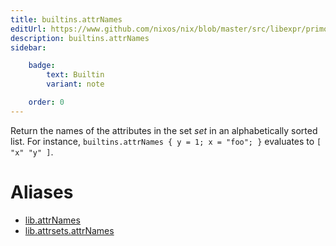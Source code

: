 ```yaml
---
title: builtins.attrNames
editUrl: https://www.github.com/nixos/nix/blob/master/src/libexpr/primops.cc
description: builtins.attrNames
sidebar:

    badge:
        text: Builtin
        variant: note

    order: 0
---
```


Return the names of the attributes in the set *set* in an
alphabetically sorted list. For instance, `builtins.attrNames { y
= 1; x = "foo"; }` evaluates to `[ "x" "y" ]`.


# Aliases

- [lib.attrNames](./reference/lib/lib-attrNames)
- [lib.attrsets.attrNames](./reference/lib/attrsets/lib-attrsets-attrNames)


